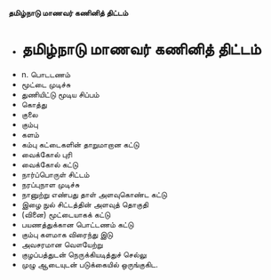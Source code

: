 **தமிழ்நாடு மாணவர் கணினித் திட்டம்**
- # தமிழ்நாடு மாணவர் கணினித் திட்டம்
- n. பொடடணம்
- மூட்டை முடிச்சு
- துணியிட்டு மூடிய சிப்பம்
- கொத்து
- குலை
- கும்பு
- களம்
- கம்பு கட்டைகளின் தாறுமாறான கட்டு
- வைக்கோல் புரி
- வைக்கோல் கட்டு
- நார்ப்பொருள் சிட்டம்
- நரப்புநாள முடிச்சு
- நானுற்று எண்பது தாள் அளவுகொண்ட கட்டு
- இழை நுல் சிட்டத்தின் அளவுத் தொகுதி
- (வினை) மூட்டையாகக் கட்டு
-  பயணத்துக்கான பொட்டணம் கட்டு
- கும்பு களமாக விரைந்து இடு
- அவசரமான வௌயேற்று
- குழப்பத்துடன் நெருக்கியடித்துச் செல்லு
- முழு ஆடையுடன் படுக்கையில் ஒருங்குகிட.

